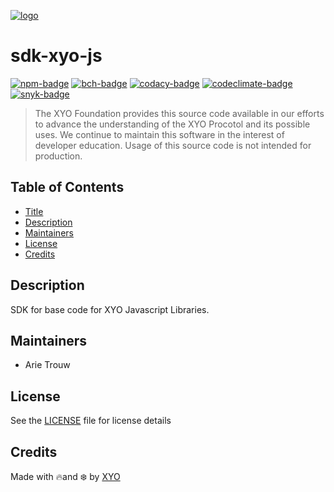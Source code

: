 [![logo][]](https://xyo.network)

# sdk-xyo-js

[![npm-badge]][npm-link]
[![bch-badge]][bch-link]
[![codacy-badge]][codacy-link]
[![codeclimate-badge]][codeclimate-link]
[![snyk-badge]][snyk-link]

> The XYO Foundation provides this source code available in our efforts to advance the understanding of the XYO Procotol and its possible uses. We continue to maintain this software in the interest of developer education. Usage of this source code is not intended for production.

## Table of Contents

-   [Title](#sdk-xyo-js)
-   [Description](#description)
-   [Maintainers](#maintainers)
-   [License](#license)
-   [Credits](#credits)

## Description

SDK for base code for XYO Javascript Libraries.

## Maintainers

-   Arie Trouw

## License

See the [LICENSE](LICENSE) file for license details

## Credits

Made with 🔥and ❄️ by [XYO](https://xyo.network)

[logo]: https://cdn.xy.company/img/brand/XYO_full_colored.png

[npm-badge]: https://img.shields.io/npm/v/@xyo-network/sdk-xyo-js.svg
[npm-link]: https://www.npmjs.com/package/@xyo-network/sdk-xyo-js

[bch-badge]: https://bettercodehub.com/edge/badge/XYOracleNetwork/sdk-xyo-js?branch=master
[bch-link]: https://bettercodehub.com/results/XYOracleNetwork/sdk-xyo-js

[codacy-badge]: https://app.codacy.com/project/badge/Grade/5f9e25b90de7473fa9239bcf7ccf9a32
[codacy-link]: https://www.codacy.com/gh/XYOracleNetwork/sdk-xyo-js/dashboard?utm_source=github.com&utm_medium=referral&utm_content=XYOracleNetwork/sdk-xyo-js&utm_campaign=Badge_Grade

[codeclimate-badge]: https://api.codeclimate.com/v1/badges/2763b2f223ba8822d0f6/maintainability
[codeclimate-link]: https://codeclimate.com/github/XYOracleNetwork/sdk-xyo-js/maintainability

[snyk-badge]: https://snyk.io/test/github/XYOracleNetwork/sdk-xyo-js/badge.svg?targetFile=package.json
[snyk-link]: https://snyk.io/test/github/XYOracleNetwork/sdk-xyo-js?targetFile=package.json
